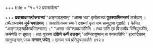 +++
title = "१५ १२ प्रवासादेत्य"

+++
**प्रवासादागत्योत्तराभ्यां** "अङ्गादङ्गात्" "अश्मा भव" इत्येताभ्यां **पुत्रस्याभिमन्त्रणं** कर्तव्यम् ।
तथैताभ्यामेव **मूर्धन्यवघ्राणम्** ।
असावित्यस्य स्थाने दशम्यां कृतं नाम सम्बुद्ध्या गृह्णाति ।
केचित् "अङ्गादङ्गादित्यभिमन्त्रणम् ।" "अश्मा भवे"त्यवघ्राणमिति ।
तथा सति एवं विभज्यैव विनियुञ्जीत, क्रमेणेति वा ब्रूयात् ।
ततः पुत्रस्य **दक्षिणे कर्णे उत्तरान्** "अग्निरायुष्मान् स वनस्पतिभिः" इत्यादिकान् सानुषङ्गान् पञ्च **मन्त्रान् जपेत्** ।
एतच्च त्रयं प्रतिपुत्रमावर्तते ॥१२॥